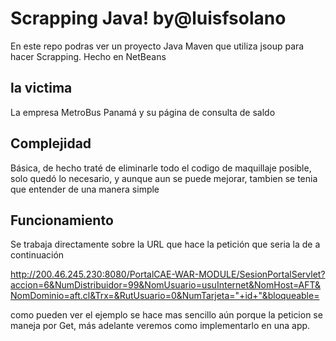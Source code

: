 <h1>Scrapping Java! by@luisfsolano</h1>
En este repo podras ver un proyecto Java Maven que utiliza jsoup para hacer Scrapping. Hecho en NetBeans


<h2>la victima</h2>
La empresa MetroBus Panamá y su página de consulta de saldo


<h2>Complejidad</h2>
Básica, de hecho traté de eliminarle todo el codigo de maquillaje posible, solo quedó lo necesario, y aunque aun se puede mejorar, tambien se tenia que entender de una manera simple

<h2>Funcionamiento</h2>
Se trabaja directamente sobre la URL que hace la petición que seria la de a continuación

http://200.46.245.230:8080/PortalCAE-WAR-MODULE/SesionPortalServlet?accion=6&NumDistribuidor=99&NomUsuario=usuInternet&NomHost=AFT&NomDominio=aft.cl&Trx=&RutUsuario=0&NumTarjeta="+id+"&bloqueable=


como pueden ver el ejemplo se hace mas sencillo aún porque la peticion se maneja por Get, más adelante veremos como implementarlo en una app.

